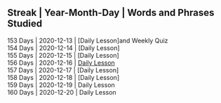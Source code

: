 ## Streak | Year-Month-Day | Words and Phrases Studied <br>
153 Days | 2020-12-13 | [Daily Lesson]and Weekly Quiz <br>
154 Days | 2020-12-14 | [Daily Lesson]<br>
155 Days | 2020-12-15 | [Daily Lesson]<br>
156 Days | 2020-12-16 | [Daily Lesson](https://github.com/EO4wellness/T-I-L/blob/main/polyglot/eslovaco/studies/2020/2020-12-16-terms.md)<br>
157 Days | 2020-12-17 | [Daily Lesson]<br>
158 Days | 2020-12-18 | [Daily Lesson]<br>
159 Days | 2020-12-19 | Daily Lesson<br>
160 Days | 2020-12-20 | Daily Lesson 

